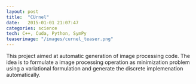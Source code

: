 ```yaml
---
layout: post
title:  "CUrnel"
date:   2015-01-01 21:07:47
categories: science
tech: C++, Cuda, Python, SymPy 
teaserimage: "/images/curnel_teaser.png"
---
```


This project aimed at automatic generation of image processing code. The idea is to formulate a image processing operation as minimization problem using a variational formulation and generate the discrete implemenation automatically.

